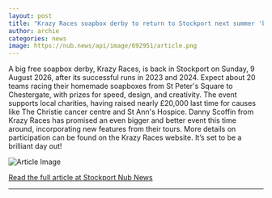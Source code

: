 ```yaml
---
layout: post
title: "Krazy Races soapbox derby to return to Stockport next summer 'bigger and bolder' than ever"
author: archie
categories: news
image: https://nub.news/api/image/692951/article.png
---
```

A big free soapbox derby, Krazy Races, is back in Stockport on Sunday, 9 August 2026, after its successful runs in 2023 and 2024. Expect about 20 teams racing their homemade soapboxes from St Peter's Square to Chestergate, with prizes for speed, design, and creativity. The event supports local charities, having raised nearly £20,000 last time for causes like The Christie cancer centre and St Ann's Hospice. Danny Scoffin from Krazy Races has promised an even bigger and better event this time around, incorporating new features from their tours. More details on participation can be found on the Krazy Races website. It’s set to be a brilliant day out!

![Article Image](https://nub.news/api/image/692951/article.png)

[Read the full article at Stockport Nub News](https://stockport.nub.news/news/local-news/krazy-races-soapbox-derby-to-return-to-stockport-next-summer-bigger-and-bolder-than-ever-272466)

---

